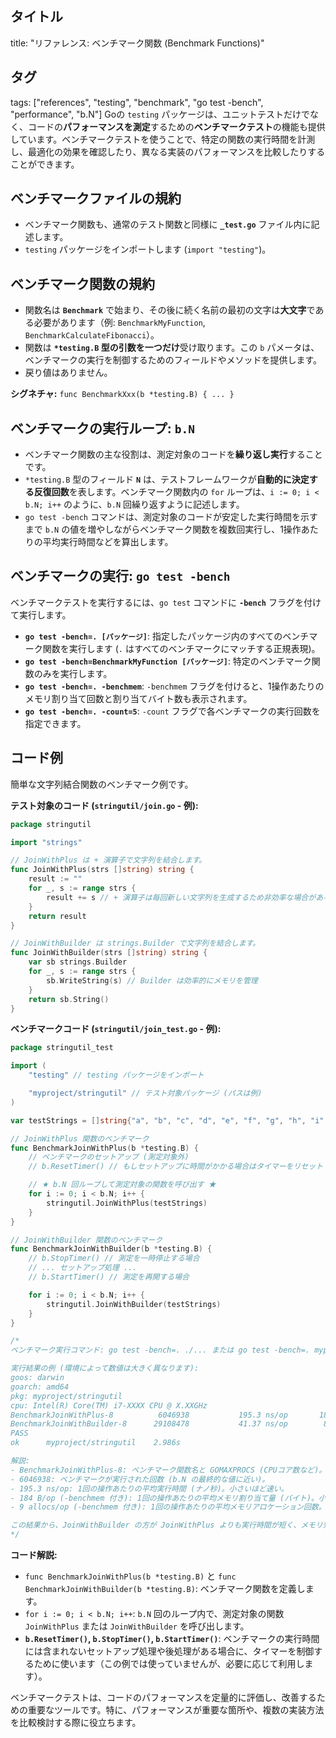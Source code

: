 ## タイトル
title: "リファレンス: ベンチマーク関数 (Benchmark Functions)"
## タグ
tags: ["references", "testing", "benchmark", "go test -bench", "performance", "b.N"]
Goの `testing` パッケージは、ユニットテストだけでなく、コードの**パフォーマンスを測定**するための**ベンチマークテスト**の機能も提供しています。ベンチマークテストを使うことで、特定の関数の実行時間を計測し、最適化の効果を確認したり、異なる実装のパフォーマンスを比較したりすることができます。

## ベンチマークファイルの規約

*   ベンチマーク関数も、通常のテスト関数と同様に **`_test.go`** ファイル内に記述します。
*   `testing` パッケージをインポートします (`import "testing"`)。

## ベンチマーク関数の規約

*   関数名は **`Benchmark`** で始まり、その後に続く名前の最初の文字は**大文字**である必要があります（例: `BenchmarkMyFunction`, `BenchmarkCalculateFibonacci`）。
*   関数は **`*testing.B` 型の引数を一つだけ**受け取ります。この `b` パメータは、ベンチマークの実行を制御するためのフィールドやメソッドを提供します。
*   戻り値はありません。

**シグネチャ:** `func BenchmarkXxx(b *testing.B) { ... }`

## ベンチマークの実行ループ: `b.N`

*   ベンチマーク関数の主な役割は、測定対象のコードを**繰り返し実行**することです。
*   `*testing.B` 型のフィールド **`N`** は、テストフレームワークが**自動的に決定する反復回数**を表します。ベンチマーク関数内の `for` ループは、`i := 0; i < b.N; i++` のように、`b.N` 回繰り返すように記述します。
*   `go test -bench` コマンドは、測定対象のコードが安定した実行時間を示すまで `b.N` の値を増やしながらベンチマーク関数を複数回実行し、1操作あたりの平均実行時間などを算出します。

## ベンチマークの実行: `go test -bench`

ベンチマークテストを実行するには、`go test` コマンドに **`-bench`** フラグを付けて実行します。

*   **`go test -bench=. [パッケージ]`**: 指定したパッケージ内のすべてのベンチマーク関数を実行します (`.` はすべてのベンチマークにマッチする正規表現)。
*   **`go test -bench=BenchmarkMyFunction [パッケージ]`**: 特定のベンチマーク関数のみを実行します。
*   **`go test -bench=. -benchmem`**: `-benchmem` フラグを付けると、1操作あたりのメモリ割り当て回数と割り当てバイト数も表示されます。
*   **`go test -bench=. -count=5`**: `-count` フラグで各ベンチマークの実行回数を指定できます。

## コード例

簡単な文字列結合関数のベンチマーク例です。

**テスト対象のコード (`stringutil/join.go` - 例):**
```go
package stringutil

import "strings"

// JoinWithPlus は + 演算子で文字列を結合します。
func JoinWithPlus(strs []string) string {
	result := ""
	for _, s := range strs {
		result += s // + 演算子は毎回新しい文字列を生成するため非効率な場合がある
	}
	return result
}

// JoinWithBuilder は strings.Builder で文字列を結合します。
func JoinWithBuilder(strs []string) string {
	var sb strings.Builder
	for _, s := range strs {
		sb.WriteString(s) // Builder は効率的にメモリを管理
	}
	return sb.String()
}
```

**ベンチマークコード (`stringutil/join_test.go` - 例):**
```go
package stringutil_test

import (
	"testing" // testing パッケージをインポート

	"myproject/stringutil" // テスト対象パッケージ (パスは例)
)

var testStrings = []string{"a", "b", "c", "d", "e", "f", "g", "h", "i", "j"}

// JoinWithPlus 関数のベンチマーク
func BenchmarkJoinWithPlus(b *testing.B) {
	// ベンチマークのセットアップ (測定対象外)
	// b.ResetTimer() // もしセットアップに時間がかかる場合はタイマーをリセット

	// ★ b.N 回ループして測定対象の関数を呼び出す ★
	for i := 0; i < b.N; i++ {
		stringutil.JoinWithPlus(testStrings)
	}
}

// JoinWithBuilder 関数のベンチマーク
func BenchmarkJoinWithBuilder(b *testing.B) {
	// b.StopTimer() // 測定を一時停止する場合
	// ... セットアップ処理 ...
	// b.StartTimer() // 測定を再開する場合

	for i := 0; i < b.N; i++ {
		stringutil.JoinWithBuilder(testStrings)
	}
}

/*
ベンチマーク実行コマンド: go test -bench=. ./... または go test -bench=. myproject/stringutil

実行結果の例 (環境によって数値は大きく異なります):
goos: darwin
goarch: amd64
pkg: myproject/stringutil
cpu: Intel(R) Core(TM) i7-XXXX CPU @ X.XXGHz
BenchmarkJoinWithPlus-8        	 6046938	       195.3 ns/op	     184 B/op	       9 allocs/op
BenchmarkJoinWithBuilder-8     	29108478	       41.37 ns/op	      80 B/op	       2 allocs/op
PASS
ok  	myproject/stringutil	2.986s

解説:
- BenchmarkJoinWithPlus-8: ベンチマーク関数名と GOMAXPROCS (CPUコア数など)。
- 6046938: ベンチマークが実行された回数 (b.N の最終的な値に近い)。
- 195.3 ns/op: 1回の操作あたりの平均実行時間 (ナノ秒)。小さいほど速い。
- 184 B/op (-benchmem 付き): 1回の操作あたりの平均メモリ割り当て量 (バイト)。小さいほど効率が良い。
- 9 allocs/op (-benchmem 付き): 1回の操作あたりの平均メモリアロケーション回数。小さいほど効率が良い。

この結果から、JoinWithBuilder の方が JoinWithPlus よりも実行時間が短く、メモリ効率も良いことがわかります。
*/
```

**コード解説:**

*   `func BenchmarkJoinWithPlus(b *testing.B)` と `func BenchmarkJoinWithBuilder(b *testing.B)`: ベンチマーク関数を定義します。
*   `for i := 0; i < b.N; i++`: `b.N` 回のループ内で、測定対象の関数 `JoinWithPlus` または `JoinWithBuilder` を呼び出します。
*   **`b.ResetTimer()`, `b.StopTimer()`, `b.StartTimer()`**: ベンチマークの実行時間には含まれないセットアップ処理や後処理がある場合に、タイマーを制御するために使います（この例では使っていませんが、必要に応じて利用します）。

ベンチマークテストは、コードのパフォーマンスを定量的に評価し、改善するための重要なツールです。特に、パフォーマンスが重要な箇所や、複数の実装方法を比較検討する際に役立ちます。